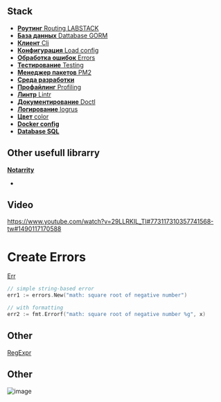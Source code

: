 ## Stack


* [**Роутинг** Routing LABSTACK](github.com/labstack/echo/v4)
* [**База данных** Dattabase GORM](gorm.io/gorm)
* [**Клиент** Cli](https://github.com/spf13/cobra)
* [**Конфигурация** Load config](https://github.com/spf13/viper)
* [**Обработка ошибок** Errors](https://github.com/bugsnag/bugsnag-go) 
* [**Тестирование** Testing](https://github.com/stretchr/testify#mock-package)
* [**Менеджер пакетов** PM2]()
* [**Среда разработки**](https://github.com/caarlos0/env)
* [**Профайлинг** Profiling](https://artem.krylysov.com/blog/2017/03/13/profiling-and-optimizing-go-web-applications/)
* [**Линтр** Lintr](https://golangci-lint.run/usage/quick-start/)
* [**Документирование** Doctl](https://github.com/digitalocean/doctl)
* [**Логирование** logrus](github.com/sirupsen/logrus)
* [**Цвет** color]("github.com/fatih/color")
* [**Docker config**](github.com/docker/go-connections/tlsconfig)
* [**Database SQL**]("github.com/go-sql-driver/mysql")


## Other usefull librarry
[**Notarrity**](https://github.com/notaryproject/notary)

* 

## Video
https://www.youtube.com/watch?v=29LLRKIL_TI#773117310357741568-tw#1490117170588

# Create Errors
[Err](https://yourbasic.org/golang/create-error/)
```go
// simple string-based error
err1 := errors.New("math: square root of negative number")

// with formatting
err2 := fmt.Errorf("math: square root of negative number %g", x)
```
## Other
[RegExpr](https://github.com/mingrammer/commonregex)


## Other
![image](https://user-images.githubusercontent.com/3950155/153363636-87578767-9da9-4a95-b686-60a8dcfcfce5.png)
